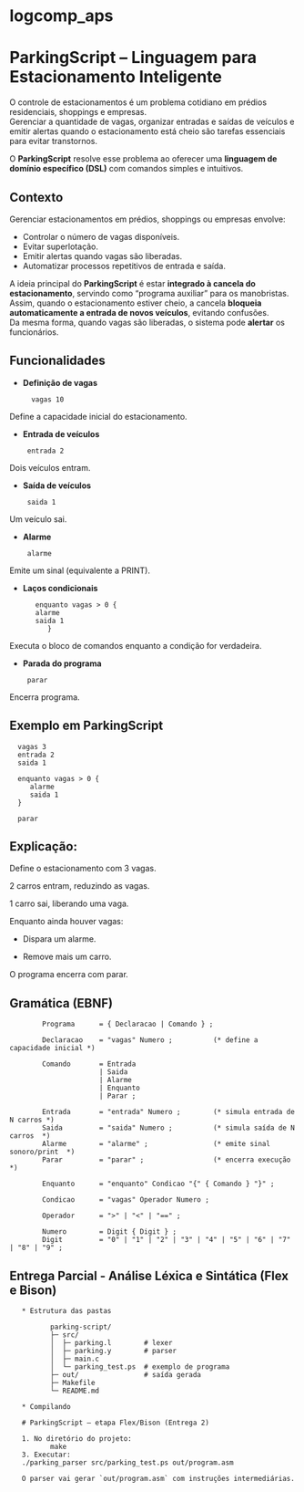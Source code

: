 # logcomp_aps


# ParkingScript – Linguagem para Estacionamento Inteligente  

O controle de estacionamentos é um problema cotidiano em prédios residenciais, shoppings e empresas.  
Gerenciar a quantidade de vagas, organizar entradas e saídas de veículos e emitir alertas quando o estacionamento está cheio são tarefas essenciais para evitar transtornos.  

O **ParkingScript** resolve esse problema ao oferecer uma **linguagem de domínio específico (DSL)** com comandos simples e intuitivos.

## Contexto  

Gerenciar estacionamentos em prédios, shoppings ou empresas envolve:  
- Controlar o número de vagas disponíveis.  
- Evitar superlotação.  
- Emitir alertas quando vagas são liberadas.  
- Automatizar processos repetitivos de entrada e saída.  

A ideia principal do **ParkingScript** é estar **integrado à cancela do estacionamento**, servindo como “programa auxiliar” para os manobristas.  
Assim, quando o estacionamento estiver cheio, a cancela **bloqueia automaticamente a entrada de novos veículos**, evitando confusões.  
Da mesma forma, quando vagas são liberadas, o sistema pode **alertar** os funcionários.  

## Funcionalidades  

- **Definição de vagas**

        vagas 10

Define a capacidade inicial do estacionamento.

- **Entrada de veículos**

       entrada 2

Dois veículos entram.

- **Saída de veículos**
 
       saida 1

Um veículo sai.

- **Alarme**

       alarme

Emite um sinal (equivalente a PRINT).

- **Laços condicionais**

         enquanto vagas > 0 {
         alarme
         saida 1
            }

Executa o bloco de comandos enquanto a condição for verdadeira.

- **Parada do programa**
 
       parar

Encerra programa.


## Exemplo em ParkingScript  

      vagas 3
      entrada 2
      saida 1
      
      enquanto vagas > 0 {
         alarme
         saida 1
      }
      
      parar

## Explicação:

Define o estacionamento com 3 vagas.

2 carros entram, reduzindo as vagas.

1 carro sai, liberando uma vaga.

Enquanto ainda houver vagas:

* Dispara um alarme.

* Remove mais um carro.

O programa encerra com parar.

## Gramática (EBNF)

            Programa      = { Declaracao | Comando } ;

            Declaracao    = "vagas" Numero ;          (* define a capacidade inicial *)
            
            Comando       = Entrada
                          | Saida
                          | Alarme
                          | Enquanto
                          | Parar ;
            
            Entrada       = "entrada" Numero ;        (* simula entrada de N carros *)
            Saida         = "saida" Numero ;          (* simula saída de N carros  *)
            Alarme        = "alarme" ;                (* emite sinal sonoro/print  *)
            Parar         = "parar" ;                 (* encerra execução          *)
            
            Enquanto      = "enquanto" Condicao "{" { Comando } "}" ;
            
            Condicao      = "vagas" Operador Numero ;
            
            Operador      = ">" | "<" | "==" ;
            
            Numero        = Digit { Digit } ;
            Digit         = "0" | "1" | "2" | "3" | "4" | "5" | "6" | "7" | "8" | "9" ;

## Entrega Parcial - Análise Léxica e Sintática (Flex e Bison)

       * Estrutura das pastas

              parking-script/
              ├─ src/
              │  ├─ parking.l        # lexer 
              │  ├─ parking.y        # parser 
              │  ├─ main.c          
              │  └─ parking_test.ps  # exemplo de programa 
              ├─ out/                # saída gerada 
              ├─ Makefile
              └─ README.md

       * Compilando

       # ParkingScript — etapa Flex/Bison (Entrega 2)

       1. No diretório do projeto:
              make
       3. Executar:
       ./parking_parser src/parking_test.ps out/program.asm

       O parser vai gerar `out/program.asm` com instruções intermediárias.
